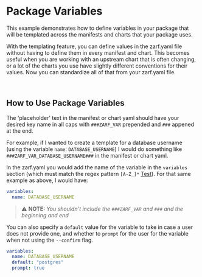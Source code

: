 # Package Variables

This example demonstrates how to define variables in your package that will be templated across the manifests and charts that your package uses.

With the templating feature, you can define values in the zarf.yaml file without having to define them in every manifest and chart.
This becomes useful when you are working with an upstream chart that is often changing, or a lot of the charts you use have slightly different conventions for their values. Now you can standardize all of that from your zarf.yaml file.

&nbsp;

## How to Use Package Variables
The 'placeholder' text in the manifest or chart yaml should have your desired key name in all caps with `###ZARF_VAR` prepended and `###` appened at the end.

For example, if I wanted to create a template for a database username (using the variable `name`: `DATABASE_USERNAME`) I would do something like `###ZARF_VAR_DATABASE_USERNAME###` in the manifest or chart yaml.

In the zarf.yaml you would add the name of the variable in the `variables` section (which must match the regex pattern `[A-Z_]*` [Test](https://regex101.com/?regex=%5BA-Z_%5D%2A)). For that same example as above, I would have:

```yaml
variables:
  name: DATABASE_USERNAME
```

> ⚠️ **NOTE:** *You shouldn't include the `###ZARF_VAR` and `###` and the beginning and end*

You can also specify a `default` value for the variable to take in case a user does not provide one, and whether to `prompt` for the user for the variable when not using the `--confirm` flag.

```yaml
variables:
  name: DATABASE_USERNAME
  default: "postgres"
  prompt: true
```
